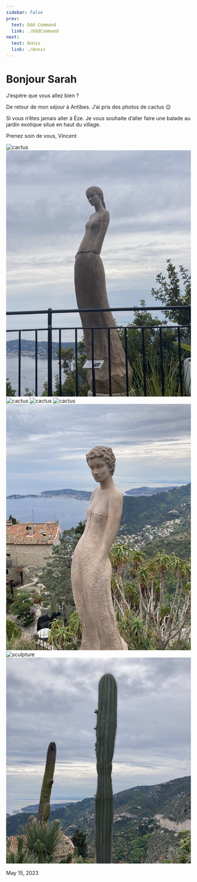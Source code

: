 ```yaml
---
sidebar: false
prev: 
  text: Odd Command
  link: ./OddCommand
next: 
  text: Anniv
  link: ./Anniv
---
```


# Bonjour Sarah

J’espère que vous allez bien ?

De retour de mon séjour à Antibes. J’ai pris des photos de cactus 😉

Si vous n’êtes jamais aller à Éze. Je vous souhaite d’aller faire une balade au jardin exotique situé en haut du village.

Prenez soin de vous,
Vincent

![cactus](../.vuepress/public/img/IMG_0383.jpeg)
![sculpture](../.vuepress/public/img/IMG_0381.jpeg)
![cactus](../.vuepress/public/img/IMG_0380.jpeg)
![cactus](../.vuepress/public/img/IMG_0378.jpeg)
![cactus](../.vuepress/public/img/IMG_0375.jpeg)
![cactus](../.vuepress/public/img/IMG_0374.jpeg)
![sculpture](../.vuepress/public/img/IMG_0373.jpeg)
![cactus](../.vuepress/public/img/IMG_0371.jpeg)

May 15, 2023
